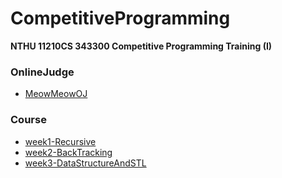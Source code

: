 # CompetitiveProgramming

**NTHU 11210CS 343300 Competitive Programming Training (I)**

### OnlineJudge
- [MeowMeowOJ](http://adalab.cs.nthu.edu.tw)

### Course
- [week1-Recursive](./week1/)
- [week2-BackTracking](./week2/)
- [week3-DataStructureAndSTL](./week3)